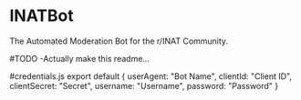 # INATBot
The Automated Moderation Bot for the r/INAT Community.

#TODO
-Actually make this readme...

#credentials.js
export default
    {
        userAgent: "Bot Name",
        clientId: "Client ID",
        clientSecret: "Secret",
        username: "Username",
        password: "Password"
    }
